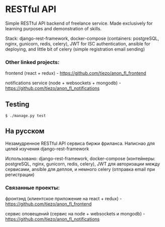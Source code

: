# RESTful API

Simple RESTful API backend of freelance service. Made exclusively for learning purposes and demonstration of skills.

Stack: django-rest-framework, docker-compose (containers: postgreSQL, nginx, gunicorn, redis, celery), JWT for ISC authentication, ansible for deploying, and little bit of celery (simple registration email sending)

### Other linked projects:

frontend (react + redux) - https://github.com/tiezo/anon_fl_frontend

notifications service (node + websockets + mongodb) - https://github.com/tiezo/anon_fl_notifications

## Testing
```
$ ./manage.py test
```
## На русском

Незамудренное RESTful API сервиса биржи фриланса. Написнао для целей изучения django-rest-framework

Использовано: django-rest-framework, docker-compose (контейнеры: postgreSQL, nginx, gunicorn, redis, celery), JWT для авторизации между сервисами, ansible для деплоя, и немного celery (отправка email при регистрации)

### Связанные проекты:

фронтэнд (клиентское приложение на react + redux) - https://github.com/tiezo/anon_fl_frontend

сервис оповещений (сервис на node + websockets и mongodb) - https://github.com/tiezo/anon_fl_notifications
